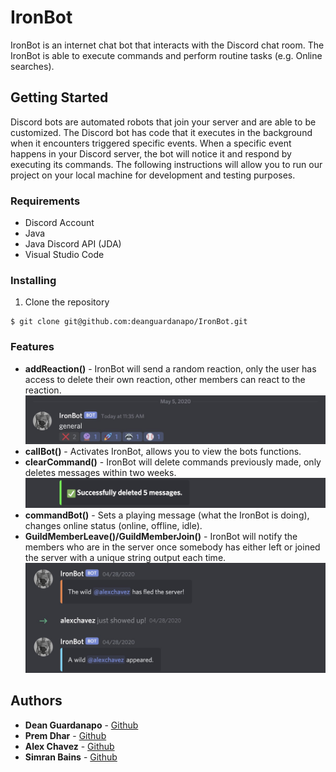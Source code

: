 # IronBot
IronBot is an internet chat bot that interacts with the Discord chat room. The IronBot is able to execute commands and perform routine tasks (e.g. Online searches).

## Getting Started
Discord bots are automated robots that join your server and are able to be customized. The Discord bot has code that it executes in the background when it encounters triggered specific events. When a specific event happens in your Discord server, the bot will notice it and respond by executing its commands. 
The following instructions will allow you to run our project on your local machine for development and testing purposes. 

### Requirements
* Discord Account
* Java
* Java Discord API (JDA)
* Visual Studio Code

### Installing
1. Clone the repository
```
$ git clone git@github.com:deanguardanapo/IronBot.git
```

### Features
* **addReaction()** - IronBot will send a random reaction, only the user has access to delete their own reaction, other members can react to the reaction. 
![](/Images/Reactions.jpg)
* **callBot()** - Activates IronBot, allows you to view the bots functions.
* **clearCommand()** - IronBot will delete commands previously made, only deletes messages within two weeks. 
![](/Images/DeleteMessages.jpg)
* **commandBot()** - Sets a playing message (what the IronBot is doing), changes online status (online, offline, idle).
* **GuildMemberLeave()/GuildMemberJoin()** - IronBot will notify the members who are in the server once somebody has either left or joined the server with a unique string output each time.
![](/Images/MemberLeave:Join.jpg) 

## Authors
* **Dean Guardanapo** - [Github](https://github.com/Deanguardanapo)
* **Prem Dhar** - [Github](https://github.com/PremDh)
* **Alex Chavez** - [Github](https://github.com/Alexchavez1)
* **Simran Bains** - [Github](https://github.com/Simranb82232)
